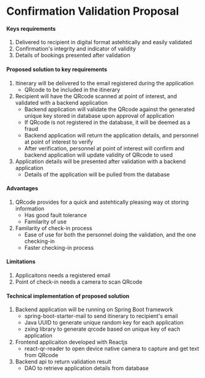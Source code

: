 # Confirmation Validation Proposal

#### Keys requirements
1. Delivered to recipient in digital format astehtically and easily validated
2. Confirmation's integrity and indicator of validity
3. Details of bookings presented after validation

#### Proposed solution to key requirements
1. Itinerary will be delivered to the email registered during the application
	- QRcode to be included in the itinerary
2. Recipient will have the QRcode scanned at point of interest, and validated with a backend application
	- Backend application will validate the QRcode against the generated unique key stored in database upon approval of application
	- If QRcode is not registered in the database, it will be deemed as a fraud
	- Backend application will return the application details, and personnel at point of interest to verify
	- After verification, personnel at point of interest will confirm and backend application will update validity of QRcode to used
3. Application details will be presented after validation with a backend application
	- Details of the application will be pulled from the database

#### Advantages
1. QRcode provides for a quick and astehtically pleasing way ot storing information
	- Has good fault tolerance
	- Familarity of use
2. Familarity of check-in process
	- Ease of use for both the personnel doing the validation, and the one checking-in
	- Faster checking-in process

#### Limitations
1. Applicaitons needs a registered email
2. Point of check-in needs a camera to scan QRcode

#### Technical implementation of proposed solution
1. Backend application will be running on Spring Boot framework
	- spring-boot-starter-mail to send itinerary to recipient's email
	- Java UUID to generate unique random key for each application
	- zxing library to generate qrcode based on unique key of each application
2. Frontend applicaiton developed with Reactjs
	- react-qr-reader to open device native camera to capture and get text from QRcode
3. Backend api to return validation result
	- DAO to retrieve application details from database